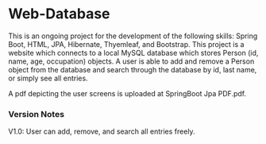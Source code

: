 # Web-Database

This is an ongoing project for the development of the following skills: Spring Boot, HTML, JPA, Hibernate, Thyemleaf, and Bootstrap. This project is a website which connects to a local MySQL database which stores Person (id, name, age, occupation) objects. A user is able to add and remove a Person object from the database and search through the database by id, last name, or simply see all entries.

A pdf depicting the user screens is uploaded at SpringBoot Jpa PDF.pdf.

### Version Notes

V1.0: User can add, remove, and search all entries freely.

